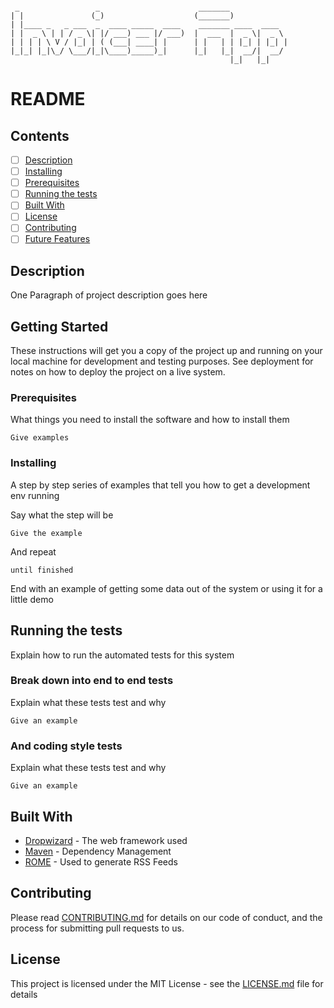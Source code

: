 ```

 _                 _                      _______             
| |               (_)                    (_______)            
| |____ _   _ ___  _  ____ _____  ____    _______ ____  ____  
| |  _ \ | | / _ \| |/ ___) ___ |/ ___)  |  ___  |  _ \|  _ \
| | | | \ V / |_| | ( (___| ____| |      | |   | | |_| | |_| |
|_|_| |_|\_/ \___/|_|\____)_____)_|      |_|   |_|  __/|  __/
                                                 |_|   |_|    
```
# README

## Contents
 - [ ] [Description](#description)
 - [ ] [Installing](#installing)
 - [ ] [Prerequisites](#prerequisites)
 - [ ] [Running the tests](#running-the-tests)
 - [ ] [Built With](#build-with)
 - [ ] [License](#license)
 - [ ] [Contributing](#contributing)
 - [ ] [Future Features](#future-features)

## Description

One Paragraph of project description goes here

## Getting Started

These instructions will get you a copy of the project up and running on your local machine for development and testing purposes. See deployment for notes on how to deploy the project on a live system.

### Prerequisites

What things you need to install the software and how to install them

```
Give examples
```

### Installing

A step by step series of examples that tell you how to get a development env running

Say what the step will be

```
Give the example
```

And repeat

```
until finished
```

End with an example of getting some data out of the system or using it for a little demo

## Running the tests

Explain how to run the automated tests for this system

### Break down into end to end tests

Explain what these tests test and why

```
Give an example
```

### And coding style tests

Explain what these tests test and why

```
Give an example
```


## Built With

* [Dropwizard](http://www.dropwizard.io/1.0.2/docs/) - The web framework used
* [Maven](https://maven.apache.org/) - Dependency Management
* [ROME](https://rometools.github.io/rome/) - Used to generate RSS Feeds

## Contributing

Please read [CONTRIBUTING.md](https://gist.github.com/PurpleBooth/b24679402957c63ec426) for details on our code of conduct, and the process for submitting pull requests to us.


## License

This project is licensed under the MIT License - see the [LICENSE.md](LICENSE.md) file for details
